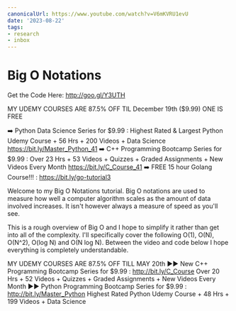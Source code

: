 ```yaml
---
canonicalUrl: https://www.youtube.com/watch?v=V6mKVRU1evU
date: '2023-08-22'
tags:
- research
- inbox
---
```


# Big O Notations

Get the Code Here: http://goo.gl/Y3UTH

MY UDEMY COURSES ARE 87.5% OFF TIL December 19th ($9.99) ONE IS FREE

➡️ Python Data Science Series for $9.99 : Highest Rated & Largest Python Udemy Course + 56 Hrs + 200 Videos + Data Science https://bit.ly/Master_Python_41
➡️ C++ Programming Bootcamp Series for $9.99 : Over 23 Hrs + 53 Videos + Quizzes + Graded Assignments + New Videos Every Month https://bit.ly/C_Course_41
➡️ FREE 15 hour Golang Course!!! : https://bit.ly/go-tutorial3

Welcome to my Big O Notations tutorial. Big O notations are used to measure how well a computer algorithm scales as the amount of data involved increases. It isn't however always a measure of speed as you'll see.

This is a rough overview of Big O and I hope to simplify it rather than get into all of the complexity. I'll specifically cover the following O(1), O(N), O(N^2), O(log N) and O(N log N). Between the video and code below I hope everything is completely understandable.

MY UDEMY COURSES ARE 87.5% OFF TILL MAY 20th
►► New C++ Programming Bootcamp Series for $9.99 : http://bit.ly/C_Course
Over 20 Hrs + 52 Videos + Quizzes + Graded Assignments + New Videos Every Month
►► Python Programming Bootcamp Series for $9.99 : http://bit.ly/Master_Python
Highest Rated Python Udemy Course + 48 Hrs + 199 Videos + Data Science